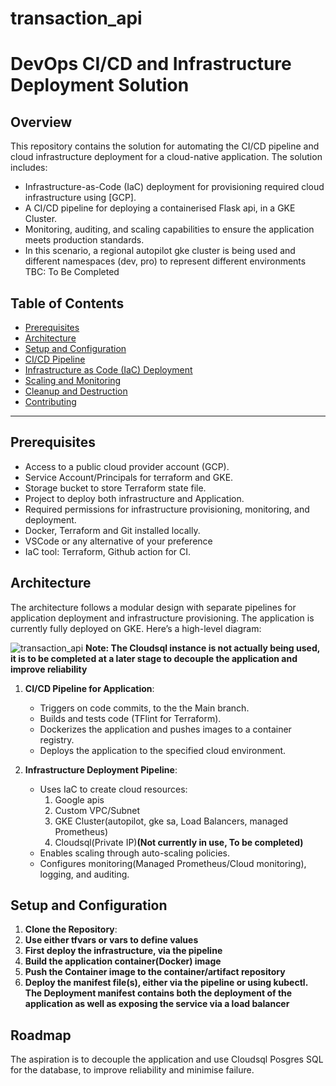 # transaction_api
# DevOps CI/CD and Infrastructure Deployment Solution

## Overview

This repository contains the solution for automating the CI/CD pipeline and cloud infrastructure deployment for a cloud-native application. The solution includes:
- Infrastructure-as-Code (IaC) deployment for provisioning required cloud infrastructure using [GCP].
- A CI/CD pipeline for deploying a containerised Flask api, in a GKE Cluster.
- Monitoring, auditing, and scaling capabilities to ensure the application meets production standards.
- In this scenario, a regional autopilot gke cluster is being used and different namespaces (dev, pro) to represent different environments
TBC: To Be Completed

## Table of Contents
- [Prerequisites](#prerequisites)
- [Architecture](#architecture)
- [Setup and Configuration](#setup-and-configuration)
- [CI/CD Pipeline](#ci-cd-pipeline)
- [Infrastructure as Code (IaC) Deployment](#infrastructure-as-code-iac-deployment)
- [Scaling and Monitoring](#scaling-and-monitoring)
- [Cleanup and Destruction](#cleanup-and-destruction)
- [Contributing](#contributing)

---

## Prerequisites

- Access to a public cloud provider account (GCP).
- Service Account/Principals for terraform and GKE.
- Storage bucket to store Terraform state file.
- Project to deploy both infrastructure and Application.
- Required permissions for infrastructure provisioning, monitoring, and deployment.
- Docker, Terraform and Git installed locally.
- VSCode or any alternative of your preference
- IaC tool: Terraform, Github action for CI.

## Architecture

The architecture follows a modular design with separate pipelines for application deployment and infrastructure provisioning. The application is currently fully deployed on GKE. Here’s a high-level diagram:

![transaction_api](https://github.com/user-attachments/assets/cbf227e6-912a-4f6d-8b95-1c5578787c39)
**Note: The Cloudsql instance is not actually being used, it is to be completed at a later stage to decouple the application and improve reliability**

1. **CI/CD Pipeline for Application**:
   - Triggers on code commits, to the the Main branch.
   - Builds and tests code (TFlint for Terraform).
   - Dockerizes the application and pushes images to a container registry.
   - Deploys the application to the specified cloud environment.

2. **Infrastructure Deployment Pipeline**:
   - Uses IaC to create cloud resources:
      1. Google apis
      2. Custom VPC/Subnet
      3. GKE Cluster(autopilot, gke sa, Load Balancers, managed Prometheus)
      4. Cloudsql(Private IP)**(Not currently in use, To be completed)**
   - Enables scaling through auto-scaling policies.
   - Configures monitoring(Managed Prometheus/Cloud monitoring), logging, and auditing.

## Setup and Configuration

1. **Clone the Repository**:
2. **Use either tfvars or vars to define values**
3. **First deploy the infrastructure, via the pipeline**
4. **Build the application container(Docker) image**
5. **Push the Container image to the container/artifact repository**
6. **Deploy the manifest file(s), either via the pipeline or using kubectl. The Deployment manifest contains both the deployment of the application as well as exposing the service via a load balancer**

## Roadmap
The aspiration is to decouple the application and use Cloudsql Posgres SQL for the database, to improve reliability and minimise failure.
